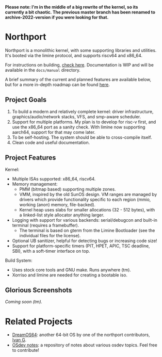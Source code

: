 **Please note: I'm in the middle of a big rewrite of the kernel, so its currently a bit chaotic. The previous master branch has been renamed to archive-2022-version if you were looking for that.**

# Northport
Northport is a monolithic kernel, with some supporting libraries and utilities.
It's booted via the limine protocol, and supports riscv64 and x86_64. 

For instructions on building, [check here](docs/Building.md). Documentation is WIP and will be available in the `docs/manual` directory.

A brief summary of the current and planned features are available below, but for a more in-depth roadmap can be found [here](docs/Roadmap.md).

## Project Goals
1) To build a modern and relatively complete kernel: driver infrastructure, graphics/audio/network stacks, VFS, and smp-aware scheduler.
2) Support for multiple platforms. My plan is to develop for risc-v first, and use the x86_64 port as a sanity check. With limine now supporting aarch64, support for that may come later.
3) To be self-hosting. The system should be able to cross-compile itself.
4) Clean code and useful documentation.

## Project Features
Kernel:
- Multiple ISAs supported: x86_64, riscv64.
- Memory management: 
    - PMM (bitmap based) supporting multiple zones. 
    - VMM, inspired by the old SunOS design. VM ranges are managed by drivers which provide functionality specific to each region (mmio, working (anon) memory, file-backed).
    - Kernel heap uses slabs for smaller allocations (32 - 512 bytes), with a linked-list style allocator anything larger.
- Logging with support for various backends: serial/debugcon and built-in terminal (requires a framebuffer).
    - The terminal is based on gterm from the Limine Bootloader (see the individual files for the license).
- Optional UB sanitizer, helpful for detecting bugs or increasing code size!
- Support for platform-specific timers (PIT, HPET, APIC, TSC deadline, SBI), with a soft-timer interface on top.

Build System:
- Uses stock core tools and GNU make. Runs anywhere (tm).
- Xorriso and limine are needed for creating a bootable iso.

## Glorious Screenshots
*Coming soon (tm).*

# Related Projects
- [DreamOS64](https://github.com/dreamos82/Dreamos64): another 64-bit OS by one of the northport contributors, [Ivan G](https://github.com/dreamos82). 
- [OSdev notes](https://github.com/dreamos82/Osdev-Notes): a repository of notes about various osdev topics. Feel free to contribute!
